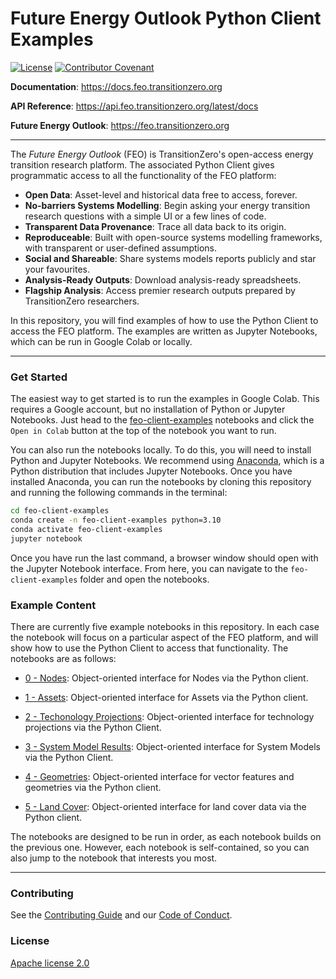 # Future Energy Outlook Python Client Examples

[![License][license badge]][license]
[![Contributor Covenant][contributor covenant badge]][code of conduct]

[license badge]: https://img.shields.io/badge/License-Apache_2.0-blue.svg
[license]: https://opensource.org/licenses/Apache-2.0

[code of conduct]: https://github.com/transition-zero/feo-client-examples/blob/main/CODE-OF-CONDUCT.md
[contributor covenant badge]: https://img.shields.io/badge/Contributor%20Covenant-2.1-4baaaa.svg

**Documentation**: <a href="https://docs.feo.transitionzero.org" target="_blank">https://docs.feo.transitionzero.org</a>

**API Reference**: <a href="https://api.feo.transitionzero.org/latest/docs" target="_blank">https://api.feo.transitionzero.org/latest/docs</a>

**Future Energy Outlook**: <a href="https://feo.transitionzero.org" target="_blank">https://feo.transitionzero.org</a>

---

The _Future Energy Outlook_ (FEO) is TransitionZero's open-access energy transition research platform. The associated Python Client gives programmatic access to all the functionality of the FEO platform:

* **Open Data**: Asset-level and historical data free to access, forever.
* **No-barriers Systems Modelling**: Begin asking your energy transition research questions with a simple UI or a few lines of code.
* **Transparent Data Provenance**: Trace all data back to its origin.
* **Reproduceable**: Built with open-source systems modelling frameworks, with transparent or user-defined assumptions.
* **Social and Shareable**: Share systems models reports publicly and star your favourites.
* **Analysis-Ready Outputs**: Download analysis-ready spreadsheets.
* **Flagship Analysis**: Access premier research outputs prepared by TransitionZero researchers.

In this repository, you will find examples of how to use the Python Client to access the FEO platform. The examples are written as Jupyter Notebooks, which can be run in Google Colab or locally.

---

### Get Started

The easiest way to get started is to run the examples in Google Colab. This requires a Google account, but no installation of Python or Jupyter Notebooks. Just head to the [feo-client-examples](https://github.com/transition-zero/feo-client-examples/blob/main/feo-client-examples) notebooks and click the `Open in Colab` button at the top of the notebook you want to run.

You can also run the notebooks locally. To do this, you will need to install Python and Jupyter Notebooks. We recommend using [Anaconda](https://www.anaconda.com/products/individual), which is a Python distribution that includes Jupyter Notebooks. Once you have installed Anaconda, you can run the notebooks by cloning this repository and running the following commands in the terminal:

```bash
cd feo-client-examples
conda create -n feo-client-examples python=3.10
conda activate feo-client-examples
jupyter notebook
```

Once you have run the last command, a browser window should open with the Jupyter Notebook interface. From here, you can navigate to the `feo-client-examples` folder and open the notebooks.

### Example Content

There are currently five example notebooks in this repository. In each case the notebook will focus on a particular aspect of the FEO platform, and will show how to use the Python Client to access that functionality. The notebooks are as follows:

* [0 - Nodes](https://github.com/transition-zero/feo-client-examples/blob/main/feo-client-examples/0_nodes.ipynb): Object-oriented interface for Nodes via the Python client.

* [1 - Assets](https://github.com/transition-zero/feo-client-examples/blob/main/feo-client-examples/1_assets.ipynb): Object-oriented interface for Assets via the Python client.

* [2 - Techonology Projections](https://github.com/transition-zero/feo-client-examples/blob/main/feo-client-examples/2_technology_projections.ipynb): Object-oriented interface for technology projections via the Python Client.

* [3 - System Model Results](https://github.com/transition-zero/feo-client-examples/blob/main/feo-client-examples/3_system_model_results.ipynb): Object-oriented interface for System Models via the Python Client.

* [4 - Geometries](https://github.com/transition-zero/feo-client-examples/blob/main/feo-client-examples/4_geometries.ipynb): Object-oriented interface for vector features and geometries via the Python client.

* [5 - Land Cover](https://github.com/transition-zero/feo-client-examples/blob/main/feo-client-examples/5_land_cover.ipynb): Object-oriented interface for land cover data via the Python client.

The notebooks are designed to be run in order, as each notebook builds on the previous one. However, each notebook is self-contained, so you can also jump to the notebook that interests you most.

---

### Contributing

See the [Contributing Guide](https://github.com/transition-zero/feo-client-examples/blob/main/CONTRIBUTING.md) and our [Code of Conduct](https://github.com/transition-zero/feo-client-examples/blob/main/CODE-OF-CONDUCT.md).

### License

[Apache license 2.0](https://github.com/transition-zero/feo-client-examples/blob/main/LICENSE)
